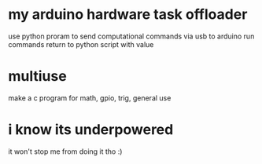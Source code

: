 # my arduino hardware task offloader
use python proram to send computational commands via usb to arduino 
run commands
return to python script with value


# multiuse
make a c program for math, gpio, trig, general use
# i know its underpowered
it won't stop me from doing it tho :)
